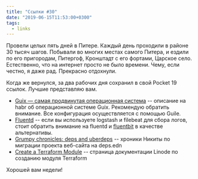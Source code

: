 ```yaml
---
title: "Ссылки #30"
date: "2019-06-15T11:53:00+0300"
tags:
  - links
---
```

Провели целых пять дней в Питере. Каждый день проходили в районе 30 тысяч шагов. Побывали во многих местах самого Питера, и ездили по его пригородам, Питергоф, Кронштадт с его фортами, Царское село. Естественно, что на интернет просто не было времени. Чему, если честно, я даже рад. Прекрасно отдохнули.

Когда же вернулся, за два рабочих дня сохранил в свой Pocket 19 ссылок. Лучшие представляю вам.

* [Guix — самая продвинутая операционная система](https://habr.com/ru/post/436938/) -- описание на habr об операционной системе Guix. Рекомендую обратить внимание. Все конфигурация осуществляется с помощью Guile.
* [Fluentd](https://www.fluentd.org/) -- если вы используете logstash и filebeat для сбора логов, стоит обратить внимание на fluentd и [fluentbit](https://fluentbit.io/) в качестве альтернативы.
* [Grumpy chronicles: deps and uberdeps](https://tonsky.me/blog/uberdeps/) -- хроники Никиты по миграции проекта веб-сайта на deps.edn
* [Create a Terraform Module](https://www.linode.com/docs/applications/configuration-management/create-terraform-module/) -- страница документации Linode по созданию модуля Terraform

Хорошей вам недели!
